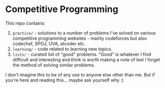 # Competitive Programming

This repo contains:

1. `practice/` - solutions to a number of problems I've solved on various competitive programming websites - mainly codeforces but also codechef, SPOJ, UVA, atcoder etc.
2. `learning/` - code related to learning new topics.
3. `lists/` - curated list of "good" problems. "Good" is whatever I find difficult and interesting and think is worth making a note of lest I forget the method of solving similar problems.

I don't imagine this to be of any use to anyone else other than me. But if you're here and reading this... maybe ask yourself why :)
